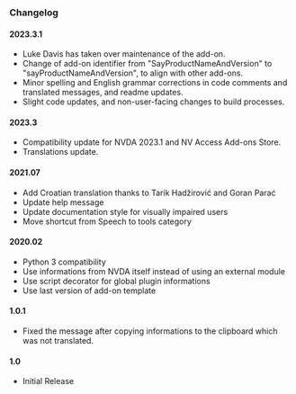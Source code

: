 ### Changelog

#### 2023.3.1

* Luke Davis has taken over maintenance of the add-on.
* Change of add-on identifier from "SayProductNameAndVersion" to "sayProductNameAndVersion", to align with other add-ons.
* Minor spelling and English grammar corrections in code comments and translated messages, and readme updates.
* Slight code updates, and non-user-facing changes to build processes.

#### 2023.3

* Compatibility update for NVDA 2023.1 and NV Access Add-ons Store.
* Translations update.

#### 2021.07

* Add Croatian translation thanks to Tarik Hadžirović and Goran Parać
* Update help message
* Update documentation style for visually impaired users
* Move shortcut from Speech to tools category

#### 2020.02

* Python 3 compatibility
* Use informations from NVDA itself instead of using an external module
* Use script decorator for global plugin informations
* Use last version of add-on template

#### 1.0.1

* Fixed the message after copying informations to the clipboard which was not translated.

#### 1.0

* Initial Release
